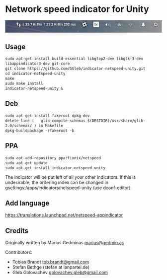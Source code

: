 Network speed indicator for Unity
=================================

![](./screenshot.png)

Usage
-----

```
sudo apt-get install build-essential libgtop2-dev libgtk-3-dev libappindicator3-dev git-core
git clone https://github.com/GGleb/indicator-netspeed-unity.git
cd indicator-netspeed-unity
make
sudo make install
indicator-netspeed-unity &
```

Deb
-----

```
sudo apt-get install fakeroot dpkg-dev
delete line (	glib-compile-schemas $(DESTDIR)/usr/share/glib-2.0/schemas/ ) in Makefile
dpkg-buildpackage -rfakeroot -b

```

PPA
-----

```
sudo apt-add-repository ppa:fixnix/netspeed
sudo apt-get update
sudo apt-get install indicator-netspeed-unity

```

The indicator will be put left of all your other indicators. If this is undesirable, the ordering
index can be changed in gsettings:/apps/indicators/netspeed-unity (use dconf-editor).

Add language
-------
https://translations.launchpad.net/netspeed-appindicator

Credits
-------

Originally written by Marius Gedminas <marius@gedmin.as>

Contributors:

- Tobias Brandt <tob.brandt@gmail.com>
- Stefan Bethge (stefan at lanpartei.de)
- Gleb Golovachev <golovachev.gleb@gmail.com>

